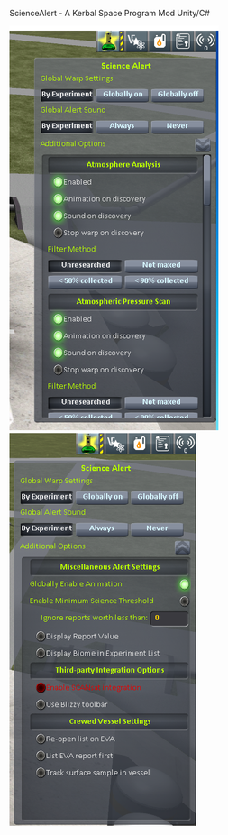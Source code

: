 ScienceAlert - A Kerbal Space Program Mod
Unity/C#

![Screenshot 1](./main.png)
![Screenshot 2](./options.png)